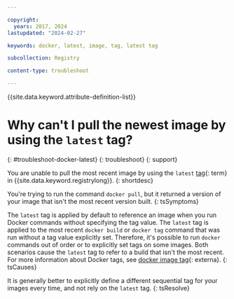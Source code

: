 ```yaml
---

copyright:
  years: 2017, 2024
lastupdated: "2024-02-27"

keywords: docker, latest, image, tag, latest tag

subcollection: Registry

content-type: troubleshoot

---
```


{{site.data.keyword.attribute-definition-list}}

# Why can't I pull the newest image by using the `latest` tag?
{: #troubleshoot-docker-latest}
{: troubleshoot}
{: support}

You are unable to pull the most recent image by using the `latest` [tag](#x2040924){: term} in {{site.data.keyword.registrylong}}.
{: shortdesc}

You're trying to run the command `docker pull`, but it returned a version of your image that isn't the most recent version built.
{: tsSymptoms}

The `latest` tag is applied by default to reference an image when you run Docker commands without specifying the tag value. The `latest` tag is applied to the most recent `docker build` or `docker tag` command that was run without a tag value explicitly set. Therefore, it's possible to run `docker` commands out of order or to explicitly set tags on some images. Both scenarios cause the `latest` tag to refer to a build that isn't the most recent. For more information about Docker tags, see [docker image tag](https://docs.docker.com/reference/cli/docker/image/tag/){: externa}.
{: tsCauses}

It is generally better to explicitly define a different sequential tag for your images every time, and not rely on the `latest` tag.
{: tsResolve}
